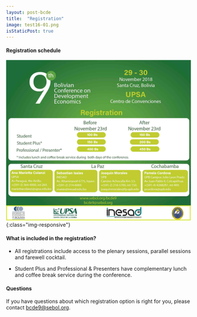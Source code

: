 ```yaml
---
layout: post-bcde
title:  "Registration"
image: test16-01.png
isStaticPost: true
---
```



#### Registration schedule

![image-title-here](/img/posts/registration2-01.jpg){:class="img-responsive"}

#### What is included in the registration?

* All registrations include access to the plenary sessions, parallel sessions and farewell cocktail.

* Student Plus and Professional & Presenters have complementary lunch and coffee break service during the conference.

#### Questions

If you have questions about which registration option is right for you, please contact [bcde9@sebol.org](mailto:bcde9@sebol.org).
